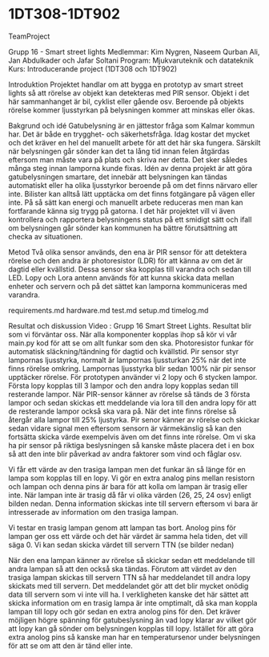 # 1DT308-1DT902
TeamProject

Grupp 16 - Smart street lights
Medlemmar: Kim Nygren, Naseem Qurban Ali, Jan Abdulkader och Jafar Soltani
Program: Mjukvaruteknik och datateknik
Kurs: Introducerande project (1DT308 och 1DT902)

Introduktion
Projektet handlar om att bygga en prototyp av smart street lights så att rörelse av objekt kan detekteras med PIR sensor. Objekt i det här sammanhanget är bil, cyklist eller gående osv. Beroende på objekts rörelse kommer ljusstyrkan på belysningen kommer att minskas eller ökas.

Bakgrund och idé
Gatubelysning är en jättestor fråga som Kalmar kommun har. Det är både en trygghet- och säkerhetsfråga. Idag kostar det mycket och det kräver en hel del manuellt arbete för att det här ska fungera. Särskilt när belysningen går sönder kan det ta lång tid innan felen åtgärdas eftersom man måste vara på plats och skriva ner detta. Det sker således många steg innan lamporna kunde fixas.
Idén av denna projekt är att göra gatubelysningen smartare, det innebär att belysningen kan tändas automatiskt eller ha olika ljusstyrkor beroende på om det finns närvaro eller inte. Bilister kan alltså lätt upptäcka om det finns fotgängare på vägen eller inte. På så sätt kan energi och manuellt arbete reduceras men man kan fortfarande känna sig trygg på gatorna. I det här projektet vill vi även kontrollera och rapportera belysningens status på ett smidigt sätt och ifall om belysningen går sönder kan kommunen ha bättre förutsättning att checka av situationen.

Metod
Två olika sensor används, den ena är PIR sensor för att detektera rörelse och den andra är photoresistor (LDR) för att känna av om det är dagtid eller kvällstid. Dessa sensor ska kopplas till varandra och sedan till LED. Lopy och Lora antenn används för att kunna skicka data mellan enheter och servern och på det sättet kan lamporna kommuniceras med varandra.

requirements.md
hardware.md
test.md
setup.md
timelog.md


Resultat och diskussion
Video : Grupp 16 Smart Street Lights.
Resultat blir som vi förväntar oss. När alla komponenter kopplas ihop så kör vi vår main.py kod för att se om allt funkar som den ska. Photoresistor funkar för automatisk släckning/tändning för dagtid och kvällstid. Pir sensor styr lampornas ljusstyrka, normalt är lampornas ljussturkan 25% när det inte finns rörelse omkring. Lampornas ljusstyrka blir sedan 100% när pir sensor upptäcker rörelse.
För prototypen använder vi 2 lopy och 6 stycken lampor. Första lopy kopplas till 3 lampor och den andra lopy kopplas sedan till resterande lampor.  När PIR-sensor känner av rörelse så tänds de 3 första lampor och sedan skickas ett meddelande via lora till den andra lopy för att de resterande lampor också ska vara på. När det inte finns rörelse så återgår alla lampor till 25% ljustyrka.
Pir senor känner av rörelse och skickar sedan vidare signal men eftersom sensorn är värmekänslig så kan den fortsätta skicka värde exempelvis även om det finns inte rörelse. Om vi ska ha pir sensor på riktiga beslysningen så kanske måste placera det i en box så att den inte blir påverkad av andra faktorer som vind och fåglar osv.

Vi får ett värde av den trasiga lampan men det funkar än så länge för en lampa som kopplas till en lopy. Vi gör en extra analog pins mellan resistorn och lampan och denna pins är bara för att kolla om lampan är trasig eller inte. När lampan inte är trasig då får vi olika värden (26, 25, 24 osv) enligt bilden nedan. Denna information skickas inte till servern eftersom vi bara är intresserade av information om den trasiga lampan.

Vi testar en trasig lampan genom att lampan tas bort. Anolog pins för lampan ger oss ett värde och det här värdet är samma hela tiden, det vill säga 0. Vi kan sedan skicka värdet till servern TTN  (se bilder nedan)


När den ena lampan känner av rörelse så skickar sedan ett meddelande till andra lampan så att den också ska tändas. Förutom att värdet av den trasiga lampan skickas till servern TTN så har meddelandet till andra lopy skickats med till servern. Det meddelandet gör att det blir mycket onödig data till servern som vi inte vill ha.
I verkligheten kanske det här sättet att skicka information om en trasig lampa är inte omptimalt, då ska man koppla lampan till lopy och gör sedan en extra anolog pins för den. Det kräver möjligen högre spänning för gatubeslysning än vad lopy klarar av vilket gör att lopy kan gå sönder om belysningen kopplas till lopy. Istället för att göra extra anolog pins så kanske man har en temperatursenor under belysningen för att se om att den är tänd eller inte.